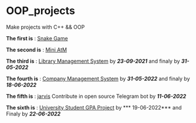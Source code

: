# OOP_projects

Make projects with C++ && OOP

**The first is** :  [Snake Game](https://github.com/AnisBazzine/OOP_projects/tree/main/Snake_game)


**The second is** :  [Mini AtM](https://github.com/AnisBazzine/OOP_projects/tree/main/Mini%20ATM)

**The third is** :  [Library Management System](https://github.com/AnisBazzine/OOP_projects/tree/main/Library%20mangment%20system) by ***23-09-2021*** and finaly by ***31-05-2022***

**The fourth is** :  [Company Management System](https://github.com/AnisBazzine/OOP_projects/tree/main/Company%20management%20system) by ***31-05-2022*** and finaly by ***18-06-2022*** 

**The fifth is** :  [jarvis](https://github.com/AnisBazzine/jarvis)
        Contribute in open source Telegram bot by ***11-06-2022***

**The sixth is** :  [University Student GPA Project](https://github.com/AnisBazzine/OOP_projects/tree/main/Universty%20Student%20GPA) by *** 19-06-2022*** and Finaly by ***22-06-2022*** 
